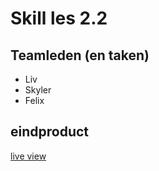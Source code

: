 # Skill les 2.2

## Teamleden (en taken)
- Liv
- Skyler
- Felix

## eindproduct
[live view](https://38350.hosts2.ma-cloud.nl/merge/les%202.2/) 
